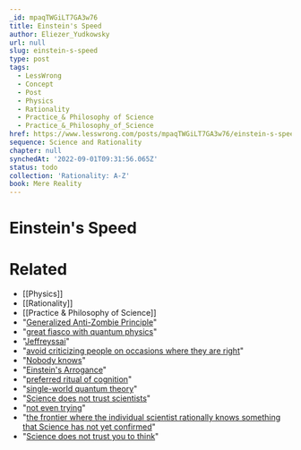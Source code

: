 ```yaml
---
_id: mpaqTWGiLT7GA3w76
title: Einstein's Speed
author: Eliezer_Yudkowsky
url: null
slug: einstein-s-speed
type: post
tags:
  - LessWrong
  - Concept
  - Post
  - Physics
  - Rationality
  - Practice_& Philosophy of Science
  - Practice_&_Philosophy_of_Science
href: https://www.lesswrong.com/posts/mpaqTWGiLT7GA3w76/einstein-s-speed
sequence: Science and Rationality
chapter: null
synchedAt: '2022-09-01T09:31:56.065Z'
status: todo
collection: 'Rationality: A-Z'
book: Mere Reality
---
```


# Einstein's Speed


# Related

- [[Physics]]
- [[Rationality]]
- [[Practice & Philosophy of Science]]
- "[Generalized Anti-Zombie Principle](http://www.overcomingbias.com/2008/04/anti-zombie-pri.html)"
- "[great fiasco with quantum physics](http://www.overcomingbias.com/2008/05/if-many-worlds.html)"
- "[Jeffreyssai](http://www.overcomingbias.com/2008/05/eld-science.html)"
- "[avoid criticizing people on occasions where they are right](http://www.overcomingbias.com/2008/01/newcombs-proble.html)"
- "[Nobody knows](http://www.overcomingbias.com/2007/10/no-one-knows-wh.html)"
- "[Einstein's Arrogance](http://www.overcomingbias.com/2007/09/einsteins-arrog.html)"
- "[preferred ritual of cognition](http://www.overcomingbias.com/2008/01/newcombs-proble.html)"
- "[single-world quantum theory](http://www.overcomingbias.com/2008/05/many-worlds-one.html)"
- "[Science does not trust scientists](http://www.overcomingbias.com/2008/05/science-doesnt.html)"
- "[not even trying](http://www.overcomingbias.com/2008/05/eld-science.html)"
- "[the frontier where the individual scientist rationally knows something that Science has not yet confirmed](http://www.overcomingbias.com/2008/05/faster-than-sci.html)"
- "[Science does not trust you to think](http://www.overcomingbias.com/2008/05/faster-than-sci.html)"